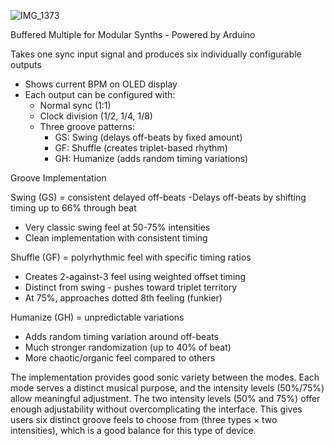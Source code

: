 ![IMG_1373](https://github.com/user-attachments/assets/01020d3c-35a1-4729-8820-d0fab549e49d)


Buffered Multiple for Modular Synths - Powered by Arduino


Takes one sync input signal and produces six individually configurable outputs
 - Shows current BPM on OLED display
 - Each output can be configured with:
      - Normal sync (1:1)
      - Clock division (1/2, 1/4, 1/8)
      - Three groove patterns:
          - GS: Swing (delays off-beats by fixed amount)
          - GF: Shuffle (creates triplet-based rhythm)
          - GH: Humanize (adds random timing variations)



Groove Implementation 

Swing (GS) = consistent delayed off-beats
 -Delays off-beats by shifting timing up to 66% through beat
- Very classic swing feel at 50-75% intensities
- Clean implementation with consistent timing



Shuffle (GF) = polyrhythmic feel with specific timing ratios
- Creates 2-against-3 feel using weighted offset timing
- Distinct from swing - pushes toward triplet territory
- At 75%, approaches dotted 8th feeling (funkier)



Humanize (GH) = unpredictable variations
- Adds random timing variation around off-beats
- Much stronger randomization (up to 40% of beat)
- More chaotic/organic feel compared to others



The implementation provides good sonic variety between the modes. Each mode serves a distinct musical purpose, and the intensity levels (50%/75%) allow meaningful adjustment.
The two intensity levels (50% and 75%) offer enough adjustability without overcomplicating the interface. This gives users six distinct groove feels to choose from (three types × two intensities), which is a good balance for this type of device.
